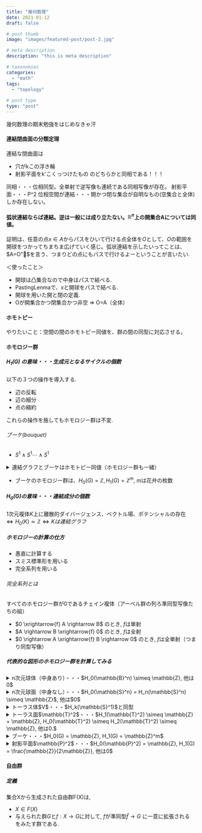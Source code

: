 ```yaml
---
title: "幾何数理"
date: 2021-01-12
draft: false

# post thumb
image: "images/featured-post/post-2.jpg"

# meta description
description: "this is meta description"

# taxonomies
categories: 
  - "math"
tags:
  - "topology"
  
# post type
type: "post"
---
```


幾何数理の期末勉強をはじめなきゃ汗

#### 連結閉曲面の分類定理

連結な閉曲面は
* 穴がkこの浮き輪
* 射影平面をk'こくっつけたもの
のどちらかと同相である！！！

同相・・・位相同型。全単射で逆写像も連続である同相写像が存在。
射影平面・・・P^2
位相空間が連結・・・開かつ閉な集合が自明なもの(空集合と全体)しか存在しない。

#### 弧状連結ならば連結。逆は一般には成り立たない。$\mathbb{R}^n$上の開集合Aについては同値。
証明は、任意の点$x \in A$からパスをひいて行ける点全体を$O$として、$O$の範囲を開球をつかってちまちま広げていく感じ。弧状連結を示したいってことは、$A=O"$を言う、つまりどの点にもパスで行けるよーということが言いたい.

＜使ったこと＞
* 開球は凸集合なので中身はパスで結べる.
* PastingLenmaで、xと開球をパスで結べる. 
* 開球を用いた開と閉の定義.
* Oが開集合かつ閉集合かつ非空 $\Rightarrow$ O=A（全体）



#### ホモトピー

やりたいこと：空間の間のホモトピー同値を、群の間の同型に対応させる。


#### ホモロジー群

##### $H_1(G)$ の意味・・・生成元となるサイクルの個数

以下の３つの操作を導入する.
* 辺の反転
* 辺の細分
* 点の縮約

これらの操作を施してもホモロジー群は不変.

###### ブーケ(bouquet)
* $S^1 \wedge S^1 \cdots \wedge S^1$
 
<details><summary>連結グラフとブーケはホモトピー同値（ホモロジー群も一緒）</summary>
すべての頂点と接続してサイクルを含まない枝数 n − 1 の枝集合のことを，グラフの全域木という. これは可縮な部分複体になる.全域木を1点に縮約すると，全域木に含まれない m − n + 1 本の枝はループになる
</details>

* ブーケのホモロジー群は、$H_0(G) = \mathbb{Z}, H_1(G) = \mathbb{Z}^m$, $m$は花弁の枚数

##### $H_0(G)$の意味・・・連結成分の個数

1次元複体$K$上に離散的ダイバージェンス、ベクトル場、ポテンシャルの存在 $\Leftrightarrow H_0(K) \simeq \mathbb{Z} \Leftrightarrow Kは連結グラフ$


##### ホモロジーの計算の仕方
* 愚直に計算する
* スミス標準形を用いる
* 完全系列を用いる

###### 完全系列とは
すべてのホモロジー群が0であるチェイン複体（アーベル群の列ろ準同型写像たちの組）
* $0 \xrightarrow{f} A \rightarrow B$ のとき, $f$は単射
* $A \rightarrow B \xrightarrow{f} 0$ のとき, $f$は全射
* $0 \rightarrow A \xrightarrow{f} B \rightarrow 0$ のとき, $f$は全単射（つまり同型写像）

##### 代表的な図形のホモロジー群を計算してみる

<details><summary>n次元球体（中身あり）・・・$H_0(\mathbb{B}^n) \simeq \mathbb{Z}, 他は0$</summary>１点に変形レトラクトできるので（可縮）</details>

<details><summary>n次元球面（中身なし）・・・$H_0(\mathbb{S}^n) = H_n(\mathbb{S}^n) \simeq \mathbb{Z}$, 他は$0$</summary>$\mathbb{S}^n$を上半球と下半球に分解し, MV完全列を用いる. 詳細は割愛.</details>

<details><summary>トーラス体$V$・・・$H_k(\mathbb{S}^1)$と同型</summary>うまく写像を定めてやると$V \simeq \mathbb{B^2}\times \mathbb{S}^1 \simeq \mathbb{S}^1$となるらしい...</details>

<details><summary>トーラス面$\mathbb{T}^2$・・・$H_1(\mathbb{T}^2) \simeq \mathbb{Z} + \mathbb{Z}, H_0(\mathbb{T}^2) \simeq H_2(\mathbb{T}^2) \simeq \mathbb{Z}, 他は0.$</summary>うまく写像を定めてやると$V \simeq \mathbb{B^2}\times \mathbb{S}^1 \simeq \mathbb{S}^1$となるらしい...</details>

<details><summary>ブーケ・・・$H_0(G) = \mathbb{Z}, H_1(G) = \mathbb{Z}^m$</summary>それは...そう...</details>

<details><summary>射影平面$\mathbb{P}^2$・・・$H_0(\mathbb{P}^2) = \mathbb{Z}, H_1(G) = \frac{\mathbb{Z}}{2\mathbb{Z}}, 他は0$</summary>
メビウスの帯と円盤の分解に対し, MV完全列を用いる. 詳細は割愛.
</details>



#### 自由群
##### 定義
集合Xから生成された自由群F(X)は,
* $X \in F(X)$
* 与えられた群$G$と$f:X \to G$に対して, $f$が準同型$\hat{f} \to G$ に一意に拡張される
をみたす群である.